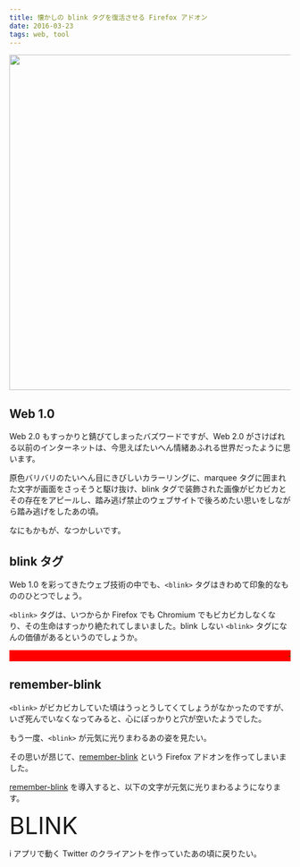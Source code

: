 ```yaml
---
title: 懐かしの blink タグを復活させる Firefox アドオン
date: 2016-03-23
tags: web, tool
---
```


<img src='/2016/03/23/blink/blink.gif' style='width: 600px;'>

## Web 1.0

Web 2.0 もすっかりと錆びてしまったバズワードですが、Web 2.0 がさけばれる以前のインターネットは、今思えばたいへん情緒あふれる世界だったように思います。

原色バリバリのたいへん目にきびしいカラーリングに、marquee タグに囲まれた文字が画面をさっそうと駆け抜け、blink タグで装飾された画像がビカビカとその存在をアピールし、踏み逃げ禁止のウェブサイトで後ろめたい思いをしながら踏み逃げをしたあの頃。

なにもかもが、なつかしいです。

## blink タグ

Web 1.0 を彩ってきたウェブ技術の中でも、`<blink>` タグはきわめて印象的なもののひとつでしょう。

`<blink>` タグは、いつからか Firefox でも Chromium でもビカビカしなくなり、その生命はすっかり絶たれてしまいました。blink しない `<blink>` タグになんの価値があるというのでしょうか。

<marquee style='background-color: red; color: green; font-weight: bold;'>そしてなぜ、`<marquee>` タグはお目こぼしをもらっているのでしょうか。</marquee>

## remember-blink

`<blink>` がビカビカしていた頃はうっとうしてくてしょうがなかったのですが、いざ死んでいなくなってみると、心にぽっかりと穴が空いたようでした。

もう一度、`<blink>` が元気に光りまわるあの姿を見たい。

その思いが昂じて、[remember-blink](https://github.com/mozamimy/remember-blink) という Firefox アドオンを作ってしまいました。

[remember-blink](https://github.com/mozamimy/remember-blink) を導入すると、以下の文字が元気に光りまわるようになります。

<blink style='font-size: 300%;'>BLINK</blink>

i アプリで動く Twitter のクライアントを作っていたあの頃に戻りたい。
